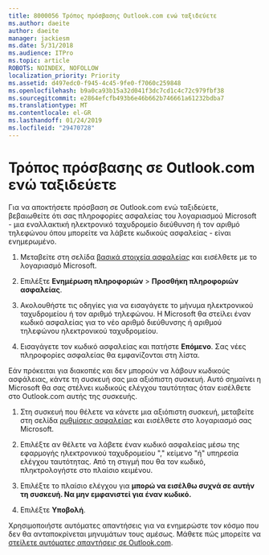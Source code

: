 ```yaml
---
title: 8000056 Τρόπος πρόσβασης Outlook.com ενώ ταξιδεύετε
ms.author: daeite
author: daeite
manager: jackiesm
ms.date: 5/31/2018
ms.audience: ITPro
ms.topic: article
ROBOTS: NOINDEX, NOFOLLOW
localization_priority: Priority
ms.assetid: d497edc0-f945-4c45-9fe0-f7060c259848
ms.openlocfilehash: b9a0ca93b15a32d041f3dc7cd1c4c72c979fbf38
ms.sourcegitcommit: e2864efcfb493b6e46b662b746661a61232bdba7
ms.translationtype: MT
ms.contentlocale: el-GR
ms.lasthandoff: 01/24/2019
ms.locfileid: "29470728"
---
```

# <a name="how-to-access-outlookcom-while-traveling"></a>Τρόπος πρόσβασης σε Outlook.com ενώ ταξιδεύετε

Για να αποκτήσετε πρόσβαση σε Outlook.com ενώ ταξιδεύετε, βεβαιωθείτε ότι σας πληροφορίες ασφαλείας του λογαριασμού Microsoft - μια εναλλακτική ηλεκτρονικό ταχυδρομείο διεύθυνση ή τον αριθμό τηλεφώνου όπου μπορείτε να λάβετε κωδικούς ασφαλείας - είναι ενημερωμένο.
  
1. Μεταβείτε στη σελίδα [βασικά στοιχεία ασφαλείας](https://go.microsoft.com/fwlink/p/?linkid=842325) και εισέλθετε με το λογαριασμό Microsoft. 
    
2. Επιλέξτε **Ενημέρωση πληροφοριών** \> **Προσθήκη πληροφοριών ασφαλείας**. 
    
3. Ακολουθήστε τις οδηγίες για να εισαγάγετε το μήνυμα ηλεκτρονικού ταχυδρομείου ή τον αριθμό τηλεφώνου. Η Microsoft θα στείλει έναν κωδικό ασφαλείας για το νέο αριθμό διεύθυνσης ή αριθμού τηλεφώνου ηλεκτρονικού ταχυδρομείου.
    
4. Εισαγάγετε τον κωδικό ασφαλείας και πατήστε **Επόμενο**. Σας νέες πληροφορίες ασφαλείας θα εμφανίζονται στη λίστα. 
    
Εάν πρόκειται για διακοπές και δεν μπορούν να λάβουν κωδικούς ασφάλειας, κάντε τη συσκευή σας μια αξιόπιστη συσκευή. Αυτό σημαίνει η Microsoft θα σας στέλνει κωδικούς ελέγχου ταυτότητας όταν εισέλθετε στο Outlook.com αυτής της συσκευής.
  
1. Στη συσκευή που θέλετε να κάνετε μια αξιόπιστη συσκευή, μεταβείτε στη σελίδα [ρυθμίσεις ασφαλείας](https://go.microsoft.com/fwlink/p/?linkid=2002000&amp;clcid=0x409) και εισέλθετε στο λογαριασμό σας Microsoft. 
    
2. Επιλέξτε αν θέλετε να λάβετε έναν κωδικό ασφαλείας μέσω της εφαρμογής ηλεκτρονικού ταχυδρομείου "," κείμενο "ή" υπηρεσία ελέγχου ταυτότητας. Από τη στιγμή που θα τον κωδικό, πληκτρολογήστε στο πλαίσιο κειμένου.
    
3. Επιλέξτε το πλαίσιο ελέγχου για **μπορώ να εισέλθω συχνά σε αυτήν τη συσκευή. Να μην εμφανιστεί για έναν κωδικό.**
    
4. Επιλέξτε **Υποβολή**. 
    
Χρησιμοποιήστε αυτόματες απαντήσεις για να ενημερώστε τον κόσμο που δεν θα ανταποκρίνεται μηνυμάτων τους αμέσως. Μάθετε πώς μπορείτε να [στείλετε αυτόματες απαντήσεις σε Outlook.com](https://go.microsoft.com/fwlink/p/?linkid=2002100&amp;clcid=0x409).
  

